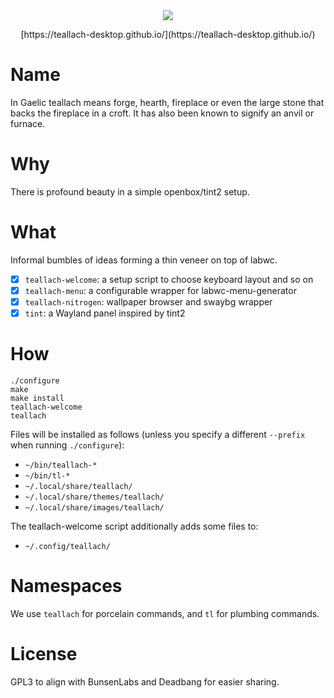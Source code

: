 <div align="center">
<img src="https://teallach-desktop.github.io/images/bang-light.png"/></center>
<p>[https://teallach-desktop.github.io/](https://teallach-desktop.github.io/)</p>
</div>

# Name

In Gaelic teallach means forge, hearth, fireplace or even the large stone that
backs the fireplace in a croft. It has also been known to signify an anvil or
furnace.

# Why

There is profound beauty in a simple openbox/tint2 setup.

# What

Informal bumbles of ideas forming a thin veneer on top of labwc.

- [x] `teallach-welcome`: a setup script to choose keyboard layout and so on
- [x] `teallach-menu`: a configurable wrapper for labwc-menu-generator
- [x] `teallach-nitrogen`: wallpaper browser and swaybg wrapper
- [x] `tint`: a Wayland panel inspired by tint2

# How

    ./configure
    make
    make install
    teallach-welcome
    teallach

Files will be installed as follows (unless you specify a different `--prefix`
when running `./configure`):

- `~/bin/teallach-*`
- `~/bin/tl-*`
- `~/.local/share/teallach/`
- `~/.local/share/themes/teallach/`
- `~/.local/share/images/teallach/`

The teallach-welcome script additionally adds some files to:

- `~/.config/teallach/`

# Namespaces

We use `teallach` for porcelain commands, and `tl` for plumbing commands.

# License

GPL3 to align with BunsenLabs and Deadbang for easier sharing.
